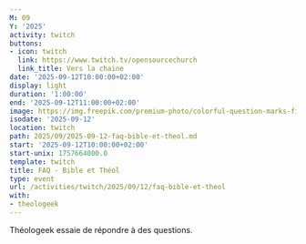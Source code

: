 ```yaml
---
M: 09
Y: '2025'
activity: twitch
buttons:
- icon: twitch
  link: https://www.twitch.tv/opensourcechurch
  link_title: Vers la chaine
date: '2025-09-12T10:00:00+02:00'
display: light
duration: '1:00:00'
end: '2025-09-12T11:00:00+02:00'
image: https://img.freepik.com/premium-photo/colorful-question-marks-fill-canvas-playful-artistic-style-this-image-invites-curiosity-reflection-perfect-educational-creative-projects-ai_372197-58695.jpg?w=1200
isodate: '2025-09-12'
location: twitch
path: 2025/09/2025-09-12-faq-bible-et-theol.md
start: '2025-09-12T10:00:00+02:00'
start-unix: 1757664000.0
template: twitch
title: FAQ - Bible et Théol
type: event
url: /activities/twitch/2025/09/12/faq-bible-et-theol
with:
- theologeek
---
```

Théologeek essaie de répondre à des questions.